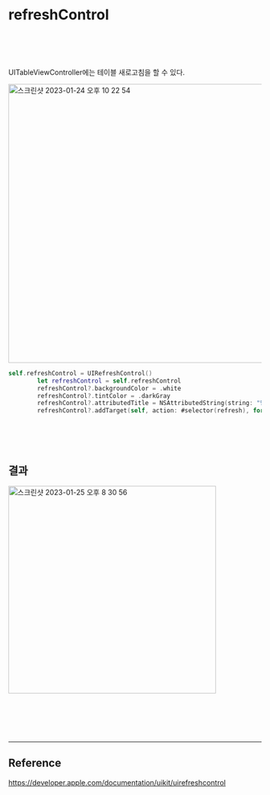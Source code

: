 # refreshControl
<br/><br/><br/><br/>
UITableViewController에는 테이블 새로고침을 할 수 있다.      

<img width="555" alt="스크린샷 2023-01-24 오후 10 22 54" src="https://user-images.githubusercontent.com/104732020/214552671-36a72f7a-fcd0-4c84-9c56-dca409382d87.png">
  
  
```Swift
self.refreshControl = UIRefreshControl()
        let refreshControl = self.refreshControl
        refreshControl?.backgroundColor = .white
        refreshControl?.tintColor = .darkGray
        refreshControl?.attributedTitle = NSAttributedString(string: "당겨서 새로고침")
        refreshControl?.addTarget(self, action: #selector(refresh), for: .valueChanged)
```

<br/><br/><br/>

## 결과
<img width="413" alt="스크린샷 2023-01-25 오후 8 30 56" src="https://user-images.githubusercontent.com/104732020/214552711-ea666f5e-30da-42bc-ad3d-fc1f59c873ea.png">

<br/><br/><br/><br/>
* * *
## Reference

https://developer.apple.com/documentation/uikit/uirefreshcontrol
